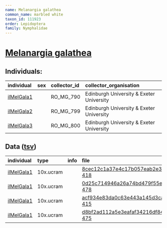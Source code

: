 ```yaml
---
name: Melanargia galathea
common_name: marbled white
taxon_id: 111923
order: Lepidoptera
family: Nymphalidae
---
```


# [Melanargia galathea](https://www.ebi.ac.uk/ena/data/taxonomy/v1/taxon/tax-id/111923)

## Individuals:

| individual | sex | collector_id | collector_organisation |
| :--------- | :-: | :----------- | :--------------------- |
| [ilMelGala1](ilMelGala1.md) |  | RO_MG_790 | Edinburgh University & Exeter University |
| [ilMelGala2](ilMelGala2.md) |  | RO_MG_799 | Edinburgh University & Exeter University |
| [ilMelGala3](ilMelGala3.md) |  | RO_MG_800 | Edinburgh University & Exeter University |

## Data ([tsv](Melanargia_galathea_data.tsv))

| individual | type | info | file |
| :--------- | :--- | :--- | :--- |
| [ilMelGala1](ilMelGala1.md) | 10x.ucram |  | [8cec12c1a37e4c17b057eab2e31aed0a-418](https://darwin.cog.sanger.ac.uk/insects/Melanargia_galathea/ilMelGala1/genomic_data/10x/32892_5%235.cram) |
| [ilMelGala1](ilMelGala1.md) | 10x.ucram |  | [0d25c714946a26a74bd479f55e7a7bc5-478](https://darwin.cog.sanger.ac.uk/insects/Melanargia_galathea/ilMelGala1/genomic_data/10x/32892_5%236.cram) |
| [ilMelGala1](ilMelGala1.md) | 10x.ucram |  | [acf934e83da0c63e443a145d3ca094d6-415](https://darwin.cog.sanger.ac.uk/insects/Melanargia_galathea/ilMelGala1/genomic_data/10x/32892_5%237.cram) |
| [ilMelGala1](ilMelGala1.md) | 10x.ucram |  | [d8bf2ad112a5e3eafaf34216df84c57d-475](https://darwin.cog.sanger.ac.uk/insects/Melanargia_galathea/ilMelGala1/genomic_data/10x/32892_5%238.cram) |
